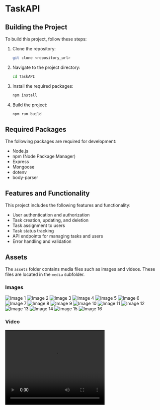# TaskAPI

## Building the Project

To build this project, follow these steps:

1. Clone the repository:
    ```sh
    git clone <repository_url>
    ```
2. Navigate to the project directory:
    ```sh
    cd TaskAPI
    ```
3. Install the required packages:
    ```sh
    npm install
    ```
4. Build the project:
    ```sh
    npm run build
    ```

## Required Packages

The following packages are required for development:

- Node.js
- npm (Node Package Manager)
- Express
- Mongoose
- dotenv
- body-parser

## Features and Functionality

This project includes the following features and functionality:

- User authentication and authorization
- Task creation, updating, and deletion
- Task assignment to users
- Task status tracking
- API endpoints for managing tasks and users
- Error handling and validation

## Assets

The `assets` folder contains media files such as images and videos. These files are located in the `media` subfolder.

### Images

<img src="./Task/assets/Media/image1.jpg" alt="Image 1" style="max-width: 100%; height: auto;">
<img src="./Task/assets/Media/image2.jpg" alt="Image 2" style="max-width: 100%; height: auto;">
<img src="./Task/assets/Media/image3.jpg" alt="Image 3" style="max-width: 100%; height: auto;">
<img src="./Task/assets/Media/image4.jpg" alt="Image 4" style="max-width: 100%; height: auto;">
<img src="./Task/assets/Media/image5.jpg" alt="Image 5" style="max-width: 100%; height: auto;">
<img src="./Task/assets/Media/image6.jpg" alt="Image 6" style="max-width: 100%; height: auto;">
<img src="./Task/assets/Media/image7.jpg" alt="Image 7" style="max-width: 100%; height: auto;">
<img src="./Task/assets/Media/image8.jpg" alt="Image 8" style="max-width: 100%; height: auto;">
<img src="./Task/assets/Media/image9.jpg" alt="Image 9" style="max-width: 100%; height: auto;">
<img src="./Task/assets/Media/image10.jpg" alt="Image 10" style="max-width: 100%; height: auto;">
<img src="./Task/assets/Media/image11.jpg" alt="Image 11" style="max-width: 100%; height: auto;">
<img src="./Task/assets/Media/image12.jpg" alt="Image 12" style="max-width: 100%; height: auto;">
<img src="./Task/assets/Media/image13.jpg" alt="Image 13" style="max-width: 100%; height: auto;">
<img src="./Task/assets/Media/image14.jpg" alt="Image 14" style="max-width: 100%; height: auto;">
<img src="./Task/assets/Media/image15.jpg" alt="Image 15" style="max-width: 100%; height: auto;">
<img src="./Task/assets/Media/image16s.jpg" alt="Image 16" style="max-width: 100%; height: auto;">

### Video

<video width="320" height="240" controls>
  <source src="./Task/assets/Media/video.mp4" type="video/mp4">
  Your browser does not support the video tag.
</video>

